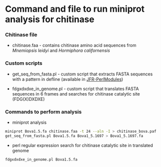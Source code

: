 # Command and file to run miniprot analysis for chitinase

### Chitinase file
* chitinase.faa - contains chitinase amino acid sequences from _Mnemiopsis leidyi_ and _Hormiphora californensis_

### Custom scripts
* get_seq_from_fasta.pl - custom script that extracts FASTA sequences with a pattern in defline (available in [JFR-PerlModules](https://github.com/josephryan/JFR-PerlModules))  

* fdgxdxdxe_in_genome.pl - custom script that translates FASTA sequences in 6 frames and searches for chitinase catalytic site (FDG(X)DXDXE)

### Commands to perform analysis

* miniprot analysis

```bash
miniprot Bova1.5.fa chitinase.faa -t 24 --aln -I > chitinase_bova.paf
get_seq_from_fasta.pl Bova1.5.fa Bova1_5.1697 > Bova1_5.1697.fa
```

* perl regular expression search for chitinase catalytic site in translated genome

```bash
fdgxdxdxe_in_genome.pl Bova1.5.fa
```  

